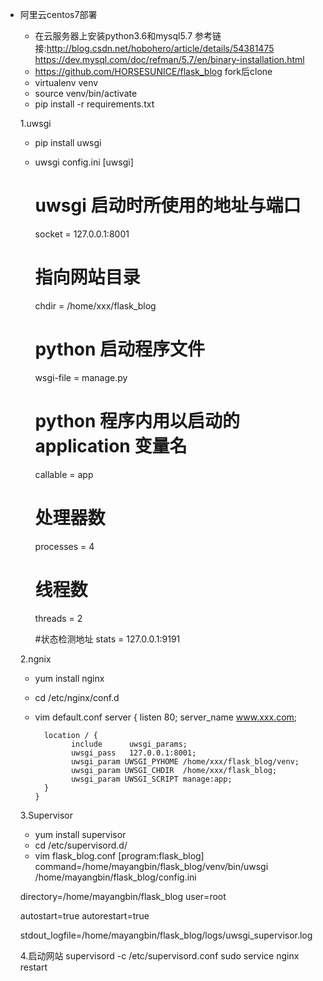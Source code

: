 - 阿里云centos7部署
  - 在云服务器上安装python3.6和mysql5.7 参考链接:http://blog.csdn.net/hobohero/article/details/54381475 https://dev.mysql.com/doc/refman/5.7/en/binary-installation.html
  - https://github.com/HORSESUNICE/flask_blog fork后clone
  - virtualenv venv
  - source venv/bin/activate
  - pip install -r requirements.txt

  1.uwsgi
  - pip install uwsgi
  - uwsgi config.ini
    [uwsgi]

    # uwsgi 启动时所使用的地址与端口
    socket = 127.0.0.1:8001

    # 指向网站目录
    chdir = /home/xxx/flask_blog

    # python 启动程序文件
    wsgi-file = manage.py

    # python 程序内用以启动的 application 变量名
    callable = app

    # 处理器数
    processes = 4

    # 线程数
    threads = 2

    #状态检测地址
    stats = 127.0.0.1:9191

  2.ngnix
  - yum install nginx
  - cd /etc/nginx/conf.d
  - vim default.conf
  server {
          listen  80;
          server_name www.xxx.com;

          location / {
                include      uwsgi_params;
                uwsgi_pass   127.0.0.1:8001;
                uwsgi_param UWSGI_PYHOME /home/xxx/flask_blog/venv;
                uwsgi_param UWSGI_CHDIR  /home/xxx/flask_blog;
                uwsgi_param UWSGI_SCRIPT manage:app;
          }
        }

  3.Supervisor
  - yum install supervisor
  - cd /etc/supervisord.d/
  - vim flask_blog.conf
  [program:flask_blog]
  command=/home/mayangbin/flask_blog/venv/bin/uwsgi /home/mayangbin/flask_blog/config.ini

  directory=/home/mayangbin/flask_blog
  user=root

  autostart=true
  autorestart=true

  stdout_logfile=/home/mayangbin/flask_blog/logs/uwsgi_supervisor.log

  4.启动网站
  supervisord -c /etc/supervisord.conf
  sudo service nginx restart